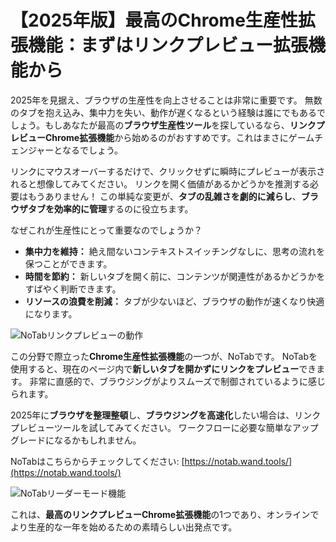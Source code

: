 # 【2025年版】最高のChrome生産性拡張機能：まずはリンクプレビュー拡張機能から

2025年を見据え、ブラウザの生産性を向上させることは非常に重要です。 無数のタブを抱え込み、集中力を失い、動作が遅くなるという経験は誰にでもあるでしょう。もしあなたが最高の**ブラウザ生産性ツール**を探しているなら、**リンクプレビューChrome拡張機能**から始めるのがおすすめです。これはまさにゲームチェンジャーとなるでしょう。

リンクにマウスオーバーするだけで、クリックせずに瞬時にプレビューが表示されると想像してみてください。 リンクを開く価値があるかどうかを推測する必要はもうありません！ この単純な変更が、**タブの乱雑さを劇的に減らし**、**ブラウザタブを効率的に管理**するのに役立ちます。

なぜこれが生産性にとって重要なのでしょうか？
*   **集中力を維持：** 絶え間ないコンテキストスイッチングなしに、思考の流れを保つことができます。
*   **時間を節約：** 新しいタブを開く前に、コンテンツが関連性があるかどうかをすばやく判断できます。
*   **リソースの浪費を削減：** タブが少ないほど、ブラウザの動作が速くなり快適になります。

![NoTabリンクプレビューの動作](images/notab1.png)

この分野で際立った**Chrome生産性拡張機能**の一つが、NoTabです。 NoTabを使用すると、現在のページ内で**新しいタブを開かずにリンクをプレビュー**できます。 非常に直感的で、ブラウジングがよりスムーズで制御されているように感じられます。

2025年に**ブラウザを整理整頓**し、**ブラウジングを高速化**したい場合は、リンクプレビューツールを試してみてください。 ワークフローに必要な簡単なアップグレードになるかもしれません。

NoTabはこちらからチェックしてください: [https://notab.wand.tools/](https://notab.wand.tools/)

![NoTabリーダーモード機能](images/notab2.png)

これは、**最高のリンクプレビューChrome拡張機能**の1つであり、オンラインでより生産的な一年を始めるための素晴らしい出発点です。

